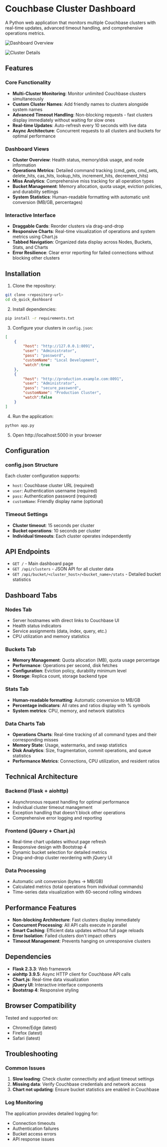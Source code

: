 # Couchbase Cluster Dashboard

A Python web application that monitors multiple Couchbase clusters with real-time updates, advanced timeout handling, and comprehensive operations metrics.

![Dashboard Overview](img/CouchBase_1.png)

![Cluster Details](img/CouchBase_2.png)

## Features

### Core Functionality
- **Multi-Cluster Monitoring**: Monitor unlimited Couchbase clusters simultaneously
- **Custom Cluster Names**: Add friendly names to clusters alongside system names
- **Advanced Timeout Handling**: Non-blocking requests - fast clusters display immediately without waiting for slow ones
- **Real-time Updates**: Auto-refresh every 10 seconds with live data
- **Async Architecture**: Concurrent requests to all clusters and buckets for optimal performance

### Dashboard Views
- **Cluster Overview**: Health status, memory/disk usage, and node information
- **Operations Metrics**: Detailed command tracking (cmd_gets, cmd_sets, delete_hits, cas_hits, lookup_hits, increment_hits, decrement_hits)
- **Miss Analytics**: Comprehensive miss tracking for all operation types
- **Bucket Management**: Memory allocation, quota usage, eviction policies, and durability settings
- **System Statistics**: Human-readable formatting with automatic unit conversion (MB/GB, percentages)

### Interactive Interface
- **Draggable Cards**: Reorder clusters via drag-and-drop
- **Responsive Charts**: Real-time visualization of operations and system metrics using Chart.js
- **Tabbed Navigation**: Organized data display across Nodes, Buckets, Stats, and Charts
- **Error Resilience**: Clear error reporting for failed connections without blocking other clusters

## Installation

1. Clone the repository:
```bash
git clone <repository-url>
cd cb_quick_dashboard
```

2. Install dependencies:
```bash
pip install -r requirements.txt
```

3. Configure your clusters in `config.json`:
```json
[
    {
        "host": "http://127.0.0.1:8091",
        "user": "Administrator",
        "pass": "password",
        "customName": "Local Development",
        "watch":true
    },
    {
        "host": "http://production.example.com:8091",
        "user": "Administrator",
        "pass": "secure_password",
        "customName": "Production Cluster",
        "watch":false
    }
]
```

4. Run the application:
```bash
python app.py
```

5. Open http://localhost:5000 in your browser

## Configuration

### config.json Structure
Each cluster configuration supports:
- `host`: Couchbase cluster URL (required)
- `user`: Authentication username (required)
- `pass`: Authentication password (required)
- `customName`: Friendly display name (optional)

### Timeout Settings
- **Cluster timeout**: 15 seconds per cluster
- **Bucket operations**: 10 seconds per cluster
- **Individual timeouts**: Each cluster operates independently

## API Endpoints

- `GET /` - Main dashboard page
- `GET /api/clusters` - JSON API for all cluster data
- `GET /api/bucket/<cluster_host>/<bucket_name>/stats` - Detailed bucket statistics

## Dashboard Tabs

### Nodes Tab
- Server hostnames with direct links to Couchbase UI
- Health status indicators
- Service assignments (data, index, query, etc.)
- CPU utilization and memory statistics

### Buckets Tab
- **Memory Management**: Quota allocation (MB), quota usage percentage
- **Performance**: Operations per second, disk fetches
- **Configuration**: Eviction policy, durability minimum level
- **Storage**: Replica count, storage backend type

### Stats Tab
- **Human-readable formatting**: Automatic conversion to MB/GB
- **Percentage indicators**: All rates and ratios display with % symbols
- **System metrics**: CPU, memory, and network statistics

### Data Charts Tab
- **Operations Charts**: Real-time tracking of all command types and their corresponding misses
- **Memory State**: Usage, watermarks, and swap statistics
- **Disk Analytics**: Size, fragmentation, commit operations, and queue statistics
- **Performance Metrics**: Connections, CPU utilization, and resident ratios

## Technical Architecture

### Backend (Flask + aiohttp)
- Asynchronous request handling for optimal performance
- Individual cluster timeout management
- Exception handling that doesn't block other operations
- Comprehensive error logging and reporting

### Frontend (jQuery + Chart.js)
- Real-time chart updates without page refresh
- Responsive design with Bootstrap 4
- Dynamic bucket selection for detailed metrics
- Drag-and-drop cluster reordering with jQuery UI

### Data Processing
- Automatic unit conversion (bytes → MB/GB)
- Calculated metrics (total operations from individual commands)
- Time-series data visualization with 60-second rolling windows

## Performance Features

- **Non-blocking Architecture**: Fast clusters display immediately
- **Concurrent Processing**: All API calls execute in parallel
- **Smart Caching**: Efficient data updates without full page reloads
- **Error Isolation**: Failed clusters don't impact others
- **Timeout Management**: Prevents hanging on unresponsive clusters

## Dependencies

- **Flask 2.3.3**: Web framework
- **aiohttp 3.9.5**: Async HTTP client for Couchbase API calls
- **Chart.js**: Real-time data visualization
- **jQuery UI**: Interactive interface components
- **Bootstrap 4**: Responsive styling

## Browser Compatibility

Tested and supported on:
- Chrome/Edge (latest)
- Firefox (latest)
- Safari (latest)

## Troubleshooting

### Common Issues
1. **Slow loading**: Check cluster connectivity and adjust timeout settings
2. **Missing data**: Verify Couchbase credentials and network access
3. **Chart not updating**: Ensure bucket statistics are enabled in Couchbase

### Log Monitoring
The application provides detailed logging for:
- Connection timeouts
- Authentication failures
- Bucket access errors
- API response issues

